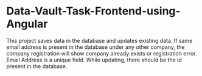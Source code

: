# Data-Vault-Task-Frontend-using-Angular
This project saves data in the database and updates existing data. If same email address is present in the database under any other company, the company registration will show company already exists or registration error. Email Address is a unique field. While updating, there should be the id present in the database.
